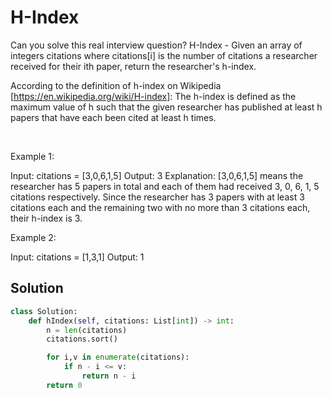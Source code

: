 # H-Index

Can you solve this real interview question? H-Index - Given an array of integers citations where citations[i] is the number of citations a researcher received for their ith paper, return the researcher's h-index.

According to the definition of h-index on Wikipedia [https://en.wikipedia.org/wiki/H-index]: The h-index is defined as the maximum value of h such that the given researcher has published at least h papers that have each been cited at least h times.

 

Example 1:


Input: citations = [3,0,6,1,5]
Output: 3
Explanation: [3,0,6,1,5] means the researcher has 5 papers in total and each of them had received 3, 0, 6, 1, 5 citations respectively.
Since the researcher has 3 papers with at least 3 citations each and the remaining two with no more than 3 citations each, their h-index is 3.


Example 2:


Input: citations = [1,3,1]
Output: 1

## Solution
```py
class Solution:
    def hIndex(self, citations: List[int]) -> int:
        n = len(citations)
        citations.sort()

        for i,v in enumerate(citations):
            if n - i <= v:
                return n - i
        return 0
```
